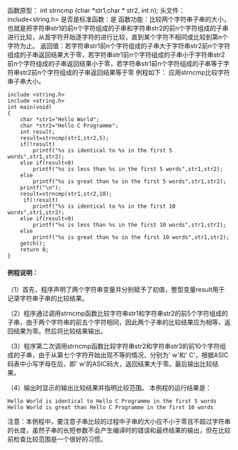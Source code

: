 函数原型： int strncmp (char *str1,char * str2, int n);
头文件：include<string.h>
是否是标准函数：是
函数功能：比较两个字符串子串的大小，也就是把字符串str1的前n个字符组成的子串和字符串str2的前n个字符组成的子串进行比较，从首字符开始逐字符的进行比较，直到某个字符不相同或比较到第n个字符为止。
返回值：若字符串str1前n个字符组成的子串大于字符串str2前n个字符组成的子串返回结果大于零，若字符串str1前n个字符组成的子串小于字符串str2前n个字符组成的子串返回结果小于零，若字符串str1前n个字符组成的子串等于字符串str2前n个字符组成的子串返回结果等于零
例程如下： 应用strncmp比较字符串子串大小。
```  
include <string.h>
include <string.h>
int main(void)
{
    char *str1="Hello World";
    char *str2="Hello C Programme";
    int result;
    result=strncmp(str1,str2,5);
    if(!result)
        printf("%s is identical to %s in the first 5 words",str1,str2);
    else if(result<0)
        printf("%s is less than %s in the first 5 words",str1,str2);
    else
        printf("%s is great than %s in the first 5 words",str1,str2);
    printf("\n");
    result=strncmp(str1,str2,10);
     if(!result)
        printf("%s is identical to %s in the first 10 words",str1,str2);
    else if(result<0)
        printf("%s is less than %s in the first 10 words",str1,str2);
    else
        printf("%s is great than %s in the first 10 words",str1,str2);
    getch();
    return 0;
}
```

#### 例程说明：
（1）首先，程序声明了两个字符串变量并分别赋予了初值，整型变量result用于记录字符串子串的比较结果。

（2）程序通过调用strncmp函数比较字符串str1和字符串str2的前5个字符组成的子串，由于两个字符串的前五个字符相同，因此两个子串的比较结果应为相等，返回结果为零。然后将比较结果输出。

（3）程序第二次调用strncmp函数比较字符串str2和字符串str3的前10个字符组成的子串，由于从第七个字符开始出现不等的情况，分别为' w'和' C'，根据ASIC码表中小写字母在后，即' w'的ASIC码大，返回结果大于零。最后输出比较结果。

（4）输出时显示的输出比较结果并指明比较范围。
本例程的运行结果是：
```  
Hello World is identical to Hello C Programme in the first 5 words
Hello World is great than Hello C Programme in the first 10 words
```

注意：本例程中，要注意子串比较的过程中子串的大小应不小于零且不超过字符串的长度，虽然子串的长短参数不会产生编译时的错误和最终结果的输出，但在比较前检查比较范围是一个很好的习惯。
